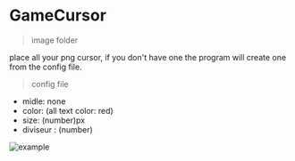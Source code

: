 # GameCursor

>image folder

place all your png cursor, if you don't have one the program will create one from the config file.

>config file

* midle: none
* color: (all text color: red)
* size: (number)px
* diviseur : (number) 


![example](http://url/to/img.png)
